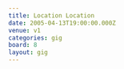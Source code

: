 ```yaml
---
title: Location Location
date: 2005-04-13T19:00:00.000Z
venue: v1
categories: gig
board: 8
layout: gig
---
```

